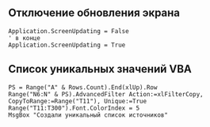 ## Отключение обновления экрана
```vba
Application.ScreenUpdating = False
' в конце
Application.ScreenUpdating = True
```

## Список уникальных значений VBA

```vba
PS = Range("A" & Rows.Count).End(xlUp).Row
Range("N6:N" & PS).AdvancedFilter Action:=xlFilterCopy, CopyToRange:=Range("T11"), Unique:=True
Range("T11:T300").Font.ColorIndex = 5
MsgBox "Создали уникальный список источников"
```